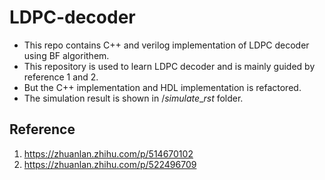 # LDPC-decoder 
* This repo contains C++ and verilog implementation of LDPC decoder using BF algorithem.
* This repository is used to learn LDPC decoder and is mainly guided by reference 1 and 2.
* But the C++ implementation and HDL implementation is refactored. 
* The simulation result is shown in $/simulate\_rst$ folder.
## Reference
1. https://zhuanlan.zhihu.com/p/514670102
2. https://zhuanlan.zhihu.com/p/522496709